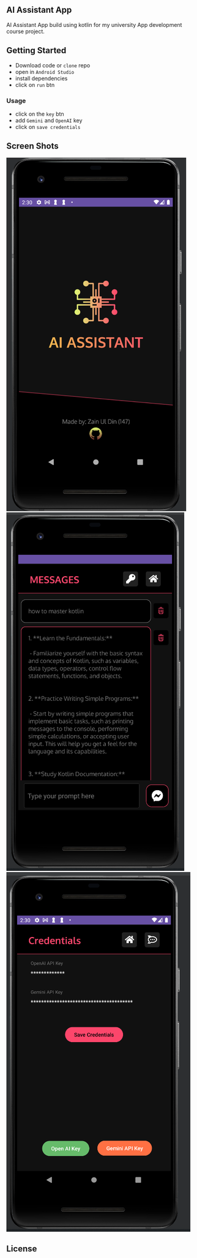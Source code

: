 ## AI Assistant App

AI Assistant App build using kotlin for my university App development course project.


## Getting Started

- Download code or `clone` repo
- open in `Android Studio`
- install dependencies
- click on `run` btn

### Usage

- click on the `key` btn
- add `Gemini` and `OpenAI` key
- click on `save credentials`


## Screen Shots

<img src="./static/splash_ss.png" />
<img src="./static/chat_ss.png" />
<img src="./static/credential_ss.png" />

## License

